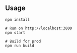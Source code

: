 
## Usage
```
npm install

# Run on http://localhost:3000
npm start

# Build for prod
npm run build
```


